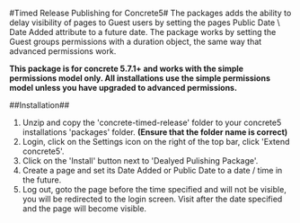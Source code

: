 #Timed Release Publishing for Concrete5#
The packages adds the ability to delay visibility of pages to Guest users by setting the pages Public Date \ Date Added attribute to a future date. The package works by setting the Guest groups permissions with a duration object, the same way that advanced permissions work.

**This package is for concrete 5.7.1+ and works with the simple permissions model only. All installations use the simple permissions model unless you have upgraded to advanced permissions.**

##Installation##

1. Unzip and copy the 'concrete-timed-release' folder to your concrete5 installations 'packages' folder. **(Ensure that the folder name is correct)**
2. Login, click on the Settings icon on the right of the top bar, click 'Extend concrete5'.
3. Click on the 'Install' button next to 'Dealyed Pulishing Package'.
4. Create a page and set its Date Added or Public Date to a date / time in the future.
5. Log out, goto the page before the time specified and will not be visible, you will be redirected to the login screen. Visit after the date specified and the page will become visible.
